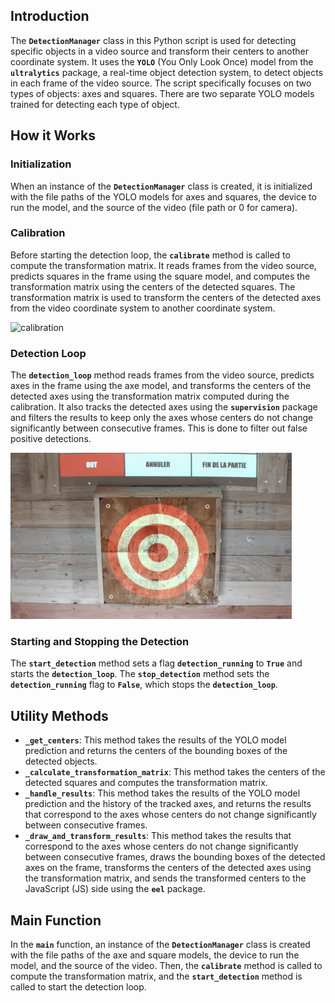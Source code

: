 ## **Introduction**

The **`DetectionManager`** class in this Python script is used for detecting specific objects in a video source and transform their centers to another coordinate system. It uses the **`YOLO`** (You Only Look Once) model from the **`ultralytics`** package, a real-time object detection system, to detect objects in each frame of the video source. The script specifically focuses on two types of objects: axes and squares. There are two separate YOLO models trained for detecting each type of object.

## **How it Works**

### **Initialization**

When an instance of the **`DetectionManager`** class is created, it is initialized with the file paths of the YOLO models for axes and squares, the device to run the model, and the source of the video (file path or 0 for camera).

### **Calibration**

Before starting the detection loop, the **`calibrate`** method is called to compute the transformation matrix. It reads frames from the video source, predicts squares in the frame using the square model, and computes the transformation matrix using the centers of the detected squares. The transformation matrix is used to transform the centers of the detected axes from the video coordinate system to another coordinate system.

![calibration](pictures/calibration.gif)

### **Detection Loop**

The **`detection_loop`** method reads frames from the video source, predicts axes in the frame using the axe model, and transforms the centers of the detected axes using the transformation matrix computed during the calibration. It also tracks the detected axes using the **`supervision`** package and filters the results to keep only the axes whose centers do not change significantly between consecutive frames. This is done to filter out false positive detections.

![detection](pictures/detection.gif)

### **Starting and Stopping the Detection**

The **`start_detection`** method sets a flag **`detection_running`** to **`True`** and starts the **`detection_loop`**. The **`stop_detection`** method sets the **`detection_running`** flag to **`False`**, which stops the **`detection_loop`**.

## **Utility Methods**

- **`_get_centers`**: This method takes the results of the YOLO model prediction and returns the centers of the bounding boxes of the detected objects.
- **`_calculate_transformation_matrix`**: This method takes the centers of the detected squares and computes the transformation matrix.
- **`_handle_results`**: This method takes the results of the YOLO model prediction and the history of the tracked axes, and returns the results that correspond to the axes whose centers do not change significantly between consecutive frames.
- **`_draw_and_transform_results`**: This method takes the results that correspond to the axes whose centers do not change significantly between consecutive frames, draws the bounding boxes of the detected axes on the frame, transforms the centers of the detected axes using the transformation matrix, and sends the transformed centers to the JavaScript (JS) side using the **`eel`** package.

## **Main Function**

In the **`main`** function, an instance of the **`DetectionManager`** class is created with the file paths of the axe and square models, the device to run the model, and the source of the video. Then, the **`calibrate`** method is called to compute the transformation matrix, and the **`start_detection`** method is called to start the detection loop.